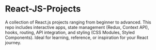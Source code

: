 # React-JS-Projects
A collection of React.js projects ranging from beginner to advanced. This repo includes interactive apps, state management (Redux, Context API), hooks, routing, API integration, and styling (CSS Modules, Styled Components). Ideal for learning, reference, or inspiration for your React journey.
